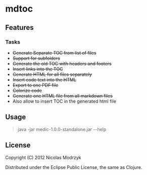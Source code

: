 # mdtoc

## Features

### Tasks

* ~~Generate Separate TOC from list of files~~
* ~~Support for subfolders~~
* ~~Generate the old TOC with headers and footers~~
* ~~Insert links into the TOC~~
* ~~Generate HTML for all files separately~~
* ~~Insert code text into the HTML~~
* ~~Export to one PDF file~~
* ~~Colorize code~~
* ~~Generate one HTML file from all markdown files~~
* Also allow to insert TOC in the generated html file

## Usage

> java -jar medic-1.0.0-standalone.jar --help

## License

Copyright (C) 2012 Nicolas Modrzyk

Distributed under the Eclipse Public License, the same as Clojure.